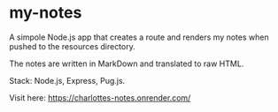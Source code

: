 # my-notes

A simpole Node.js app that creates a route and renders my notes when pushed to the resources directory. 

The notes are written in MarkDown and translated to raw HTML.

Stack: Node.js, Express, Pug.js.


Visit here: https://charlottes-notes.onrender.com/
